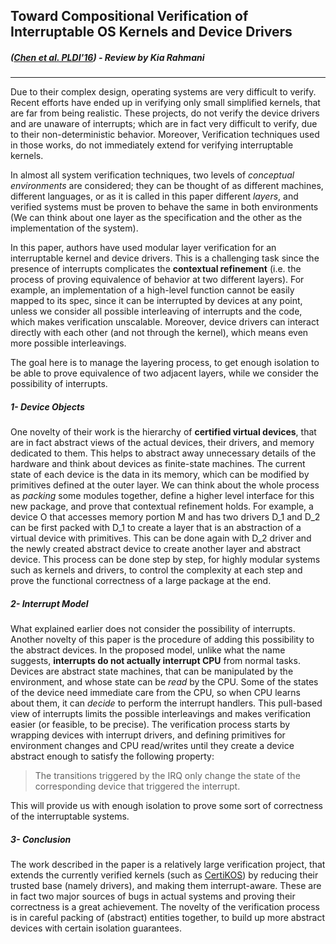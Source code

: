 ## Toward Compositional Verification of Interruptable OS Kernels and Device Drivers 
##### ([Chen et al. PLDI'16](http://flint.cs.yale.edu/shao/papers/device.html)) - Review by Kia Rahmani
-----

Due to their complex design, operating systems are very difficult to verify. Recent efforts have ended up in verifying only small simplified kernels, that are far from being realistic. These projects, do not verify the device drivers and are unaware of interrupts; which are in fact very difficult to verify, due to their non-deterministic behavior. Moreover, Verification techniques used in those works, do not immediately extend for verifying interruptable kernels. 

In almost all system verification techniques, two levels of *conceptual environments* are considered; they can be thought of as different machines, different languages, or as it is called in this paper different *layers*, and verified systems must be proven to behave the same in both environments (We can think about one layer as the specification and the other as the implementation of the system). 
 
In this paper, authors have used modular layer verification for an interruptable kernel and device drivers. This is a challenging task since the presence of interrupts complicates the **contextual refinement** (i.e. the process of proving equivalence of behavior at two different layers). For example, an implementation of a high-level function cannot be easily mapped to its spec, since it can be interrupted by devices at any point, unless we consider all possible interleaving of interrupts and the code, which makes verification unscalable. Moreover, device drivers can interact directly with each other (and not through the kernel), which means even more possible interleavings.

The goal here is to manage the layering process, to get enough isolation to be able to prove equivalence of two adjacent layers, while we consider the possibility of interrupts. 

##### 1- Device Objects
One novelty of their work is the hierarchy of **certified virtual devices**, that are in fact abstract views of the actual devices, their drivers, and memory dedicated to them. This helps to abstract away unnecessary details of the hardware and think about devices as finite-state machines. The current state of each device is the data in its memory, which can be modified by primitives defined at the outer layer. We can think about the whole process as *packing* some modules together, define a higher level interface for this new package, and prove that contextual refinement holds. 
For example, a device O that accesses memory portion M and has two drivers D_1 and D_2 can be first packed with D_1 to create a layer that is an abstraction of a virtual device with primitives. This can be done again with D_2 driver and the newly created abstract device to create another layer and abstract device. 
This process can be done step by step, for highly modular systems such as kernels and drivers, to control the complexity at each step and prove the functional correctness of a large package at the end.
##### 2- Interrupt Model
What explained earlier does not consider the possibility of interrupts. Another novelty of this paper is the procedure of adding this possibility to the abstract devices. 
In the proposed model, unlike what the name suggests, **interrupts do not actually interrupt CPU** from normal tasks. Devices are abstract state machines, that can be manipulated by the environment, and whose state can be *read* by the CPU. Some of the states of the device need immediate care from the CPU, so when CPU learns about them, it can *decide* to perform the interrupt handlers. This pull-based view of interrupts limits the possible interleavings and makes verification easier (or feasible, to be precise). The verification process starts by wrapping devices with interrupt drivers, and defining primitives for environment changes and CPU read/writes until they create a device abstract enough to satisfy the following property:
>The transitions triggered by the IRQ only change the state of
the corresponding device that triggered the interrupt.

This will provide us with enough isolation to prove some sort of correctness of the interruptable systems.
##### 3- Conclusion 
The work described in the paper is a relatively large verification project, that extends the currently verified kernels (such as [CertiKOS](http://flint.cs.yale.edu/certikos/mcertikos.html)) by reducing their trusted base (namely drivers), and making them interrupt-aware. These are in fact two major sources of bugs in actual systems and proving their correctness is a great achievement. The novelty of the verification process is in careful packing of (abstract) entities together, to build up more abstract devices with certain isolation guarantees.



